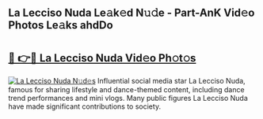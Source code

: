## La Lecciso Nuda Le𝚊k𝚎d N𝚞𝚍e - Part-AnK Vid𝚎o Photos Le𝚊ks ahdDo

# <h2><a href="http://fbbmme.evod.top/?m=La+Lecciso+Nuda">🔗 👉🔴 La Lecciso Nuda Vid𝚎o Ph𝚘t𝚘s</a></h2>

[![La Lecciso Nuda N𝚞d𝚎s](https://i.imgur.com/8V9OHl7.gif)](http://fbbmme.evod.top/?m=La+Lecciso+Nuda)
Influential social media star La Lecciso Nuda, famous for sharing lifestyle and dance-themed content, including dance trend performances and mini vlogs. Many public figures La Lecciso Nuda have made significant contributions to society. 
